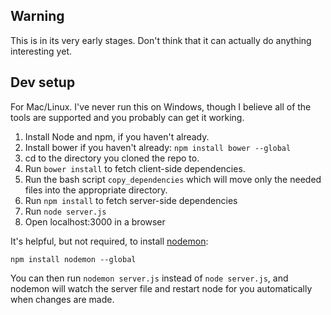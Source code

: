## Warning
This is in its very early stages. Don't think that it can actually do anything interesting yet. 

## Dev setup

For Mac/Linux. I've never run this on Windows, though I believe all of the tools are supported and you probably can get it working. 

1. Install Node and npm, if you haven't already.
2. Install bower if you haven't already: `npm install bower --global`
3. cd to the directory you cloned the repo to. 
3. Run `bower install` to fetch client-side dependencies.
4. Run the bash script `copy_dependencies` which will move only the needed files into the appropriate directory.
5. Run `npm install` to fetch server-side dependencies
6. Run `node server.js`
7. Open localhost:3000 in a browser

It's helpful, but not required, to install [nodemon](https://github.com/remy/nodemon):

`npm install nodemon --global`

You can then run `nodemon server.js` instead of `node server.js`, and nodemon will watch the server file and restart node for you automatically when changes are made. 



